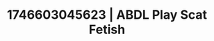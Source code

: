 ---
categories:
- Intimate storytelling
- AI-generated
- Slow burn erotica
- Latex & lace
- ASMR
- Intimate POV
- Cosplay
- Lover's breath
image: /assets/images/1746603045623.jpg
layout: post
seo:
  description: Featured content with artistic ABDL Play, Scat Fetish. HD images available.
  keywords: ABDL Play, Scat Fetish
  og_image: /assets/images/1746603045623.jpg
  schema_type: VisualArtwork
tags:
- ABDL Play
- Scat Fetish
- '#1746603045623'
title: 1746603045623 | ABDL Play Scat Fetish
---